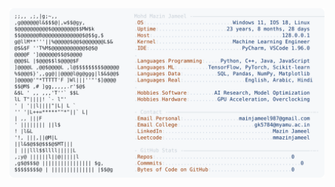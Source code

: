<picture>
  <source srcset="https://raw.githubusercontent.com/mmazinjameel/mmazinjameel/main/dark_mode.svg?v=1754108828" media="(prefers-color-scheme: dark)">
  <img src="https://raw.githubusercontent.com/mmazinjameel/mmazinjameel/main/light_mode.svg?v=1754108828">
</picture>
